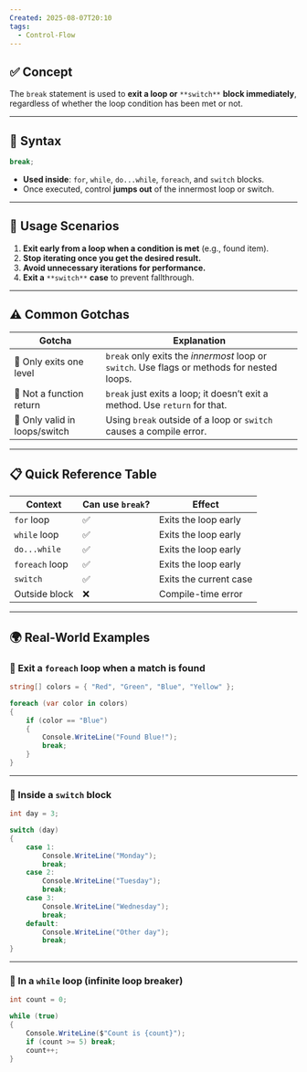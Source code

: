 ```yaml
---
Created: 2025-08-07T20:10
tags:
  - Control-Flow
---
```

## ✅ Concept

The `break` statement is used to **exit a loop or** `**switch**` **block immediately**, regardless of whether the loop condition has been met or not.

---

## 🧠 Syntax

```C#
break;
```

- **Used inside**: `for`, `while`, `do...while`, `foreach`, and `switch` blocks.
- Once executed, control **jumps out** of the innermost loop or switch.

---

## 🔄 Usage Scenarios

1. **Exit early from a loop when a condition is met** (e.g., found item).
2. **Stop iterating once you get the desired result.**
3. **Avoid unnecessary iterations for performance.**
4. **Exit a** `**switch**` **case** to prevent fallthrough.

---

## ⚠️ Common Gotchas

|Gotcha|Explanation|
|---|---|
|🧱 Only exits one level|`break` only exits the _innermost_ loop or `switch`. Use flags or methods for nested loops.|
|🚫 Not a function return|`break` just exits a loop; it doesn’t exit a method. Use `return` for that.|
|🔄 Only valid in loops/switch|Using `break` outside of a loop or `switch` causes a compile error.|

---

## 📋 Quick Reference Table

|Context|Can use `break`?|Effect|
|---|---|---|
|`for` loop|✅|Exits the loop early|
|`while` loop|✅|Exits the loop early|
|`do...while`|✅|Exits the loop early|
|`foreach` loop|✅|Exits the loop early|
|`switch`|✅|Exits the current case|
|Outside block|❌|Compile-time error|

---

## 🌍 Real-World Examples

### 🔎 Exit a `foreach` loop when a match is found

```C#
string[] colors = { "Red", "Green", "Blue", "Yellow" };

foreach (var color in colors)
{
    if (color == "Blue")
    {
        Console.WriteLine("Found Blue!");
        break;
    }
}
```

---

### 🧠 Inside a `switch` block

```C#
int day = 3;

switch (day)
{
    case 1:
        Console.WriteLine("Monday");
        break;
    case 2:
        Console.WriteLine("Tuesday");
        break;
    case 3:
        Console.WriteLine("Wednesday");
        break;
    default:
        Console.WriteLine("Other day");
        break;
}
```

---

### 🔁 In a `while` loop (infinite loop breaker)

```C#
int count = 0;

while (true)
{
    Console.WriteLine($"Count is {count}");
    if (count >= 5) break;
    count++;
}
```